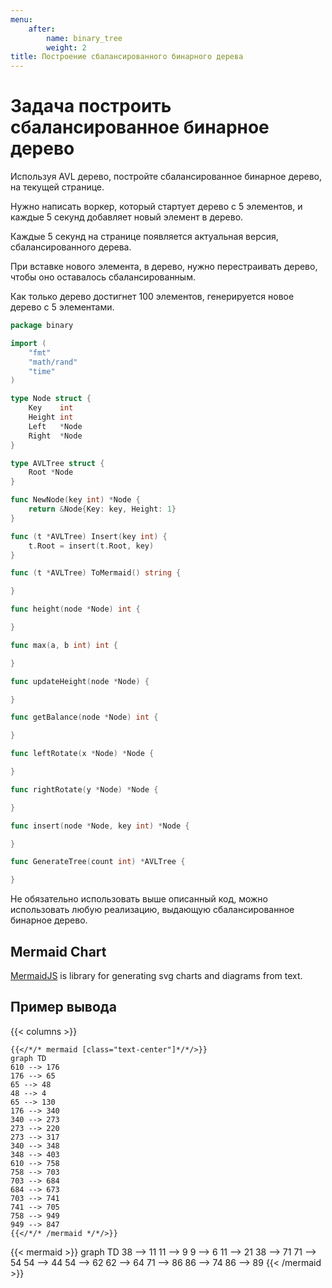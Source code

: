 ```yaml
---
menu:
    after:
        name: binary_tree
        weight: 2
title: Построение сбалансированного бинарного дерева
---
```


# Задача построить сбалансированное бинарное дерево
Используя AVL дерево, постройте сбалансированное бинарное дерево, на текущей странице.

Нужно написать воркер, который стартует дерево с 5 элементов, и каждые 5 секунд добавляет новый элемент в дерево.

Каждые 5 секунд на странице появляется актуальная версия, сбалансированного дерева.

При вставке нового элемента, в дерево, нужно перестраивать дерево, чтобы оно оставалось сбалансированным.

Как только дерево достигнет 100 элементов, генерируется новое дерево с 5 элементами.

```go
package binary

import (
	"fmt"
	"math/rand"
	"time"
)

type Node struct {
	Key    int
	Height int
	Left   *Node
	Right  *Node
}

type AVLTree struct {
	Root *Node
}

func NewNode(key int) *Node {
	return &Node{Key: key, Height: 1}
}

func (t *AVLTree) Insert(key int) {
	t.Root = insert(t.Root, key)
}

func (t *AVLTree) ToMermaid() string {

}

func height(node *Node) int {

}

func max(a, b int) int {

}

func updateHeight(node *Node) {

}

func getBalance(node *Node) int {

}

func leftRotate(x *Node) *Node {

}

func rightRotate(y *Node) *Node {

}

func insert(node *Node, key int) *Node {

}

func GenerateTree(count int) *AVLTree {

}
```

Не обязательно использовать выше описанный код, можно использовать любую реализацию, выдающую сбалансированное бинарное дерево.

## Mermaid Chart

[MermaidJS](https://mermaid-js.github.io/) is library for generating svg charts and diagrams from text.

## Пример вывода

{{< columns >}}
```tpl
{{</*/* mermaid [class="text-center"]*/*/>}}
graph TD
610 --> 176
176 --> 65
65 --> 48
48 --> 4
65 --> 130
176 --> 340
340 --> 273
273 --> 220
273 --> 317
340 --> 348
348 --> 403
610 --> 758
758 --> 703
703 --> 684
684 --> 673
703 --> 741
741 --> 705
758 --> 949
949 --> 847
{{</*/* /mermaid */*/>}}
```




<!-- AVLTreeStart -->
{{< mermaid >}}
graph TD
    38 --> 11
    11 --> 9
    9 --> 6
    11 --> 21
    38 --> 71
    71 --> 54
    54 --> 44
    54 --> 62
    62 --> 64
    71 --> 86
    86 --> 74
    86 --> 89
{{< /mermaid >}}

<!-- AVLTreeEnd -->
